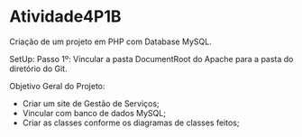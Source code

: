 # Atividade4P1B
Criação de um projeto em PHP com Database MySQL.

SetUp:
  Passo 1º: Vincular a pasta DocumentRoot do Apache para a pasta do diretório do Git.

Objetivo Geral do Projeto:
  - Criar um site de Gestão de Serviços;
  - Vincular com banco de dados MySQL;
  - Criar as classes conforme os diagramas de classes feitos;
